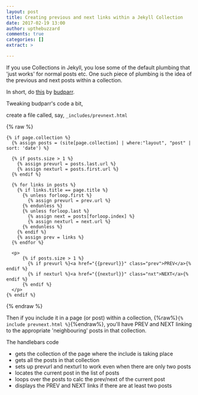```yaml
---
layout: post
title: Creating previous and next links within a Jekyll Collection
date: 2017-02-19 13:00
author: upthebuzzard
comments: true
categories: []
extract: >

---
```

If you use Collections in Jekyll, you lose some of the default plumbing that 'just works' for normal posts etc. One such piece of plumbing is the idea of the previous and next posts within a collection.

In short, do [this](https://gist.github.com/budparr/3e637e575471401d01ec) by [budparr](https://gist.github.com/budparr).

Tweaking budparr's code a bit,

create a file called, say, `_includes/prevnext.html`

{% raw %}
```jekyll
{% if page.collection %}
  {% assign posts = (site[page.collection] | where:"layout", "post" | sort: 'date') %}

  {% if posts.size > 1 %}
    {% assign prevurl = posts.last.url %}
    {% assign nexturl = posts.first.url %}
  {% endif %}

  {% for links in posts %}
    {% if links.title == page.title %}
      {% unless forloop.first %}
        {% assign prevurl = prev.url %}
      {% endunless %}
      {% unless forloop.last %}
        {% assign next = posts[forloop.index] %}
        {% assign nexturl = next.url %}
      {% endunless %}
    {% endif %}
    {% assign prev = links %}
  {% endfor %}

  <p>
      {% if posts.size > 1 %}
        {% if prevurl %}<a href="{{prevurl}}" class="prev">PREV</a>{% endif %}
        {% if nexturl %}<a href="{{nexturl}}" class="nxt">NEXT</a>{% endif %}
      {% endif %}
  </p>
{% endif %}

```
{% endraw %}

Then if you include it in a page (or post) within a collection, {%raw%}`{% include prevnext.html %}`{%endraw%}, you'll have PREV and NEXT linking to the appropriate 'neighbouring' posts in that collection.

The handlebars code
* gets the collection of the page where the include is taking place
* gets all the posts in that collection
* sets up prevurl and nexturl to work even when there are only two posts
* locates the current post in the list of posts
* loops over the posts to calc the prev/next of the current post
* displays the PREV and NEXT links if there are at least two posts
